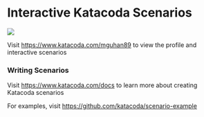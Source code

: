 # Interactive Katacoda Scenarios

[![](http://shields.katacoda.com/katacoda/mguhan89/count.svg)](https://www.katacoda.com/mguhan89 "Get your profile on Katacoda.com")

Visit https://www.katacoda.com/mguhan89 to view the profile and interactive scenarios

### Writing Scenarios
Visit https://www.katacoda.com/docs to learn more about creating Katacoda scenarios

For examples, visit https://github.com/katacoda/scenario-example
